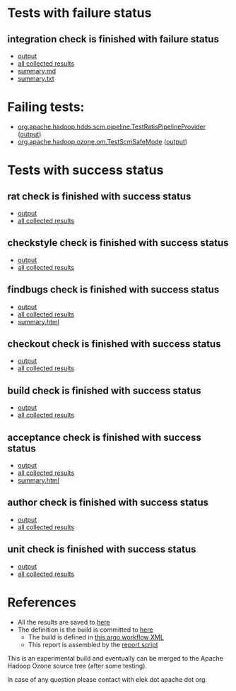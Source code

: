 # Tests with failure status

## integration check is finished with failure status

   * [output](https://raw.githubusercontent.com/elek/ozone-ci-03/master/pr/pr-hdds-2360-9pxww/integration/output.log)
   * [all collected results](https://github.com/elek/ozone-ci-03/tree/master/pr/pr-hdds-2360-9pxww/integration)
   * [summary.md](https://github.com/elek/ozone-ci-03/tree/master/pr/pr-hdds-2360-9pxww/integration/summary.md)
   * [summary.txt](https://github.com/elek/ozone-ci-03/tree/master/pr/pr-hdds-2360-9pxww/integration/summary.txt)

# Failing tests: 

 * [org.apache.hadoop.hdds.scm.pipeline.TestRatisPipelineProvider](hadoop-ozone/integration-test/org.apache.hadoop.hdds.scm.pipeline.TestRatisPipelineProvider.txt) ([output](hadoop-ozone/integration-test/org.apache.hadoop.hdds.scm.pipeline.TestRatisPipelineProvider-output.txt))
 * [org.apache.hadoop.ozone.om.TestScmSafeMode](hadoop-ozone/integration-test/org.apache.hadoop.ozone.om.TestScmSafeMode.txt) ([output](hadoop-ozone/integration-test/org.apache.hadoop.ozone.om.TestScmSafeMode-output.txt))


# Tests with success status

## rat check is finished with success status

   * [output](https://raw.githubusercontent.com/elek/ozone-ci-03/master/pr/pr-hdds-2360-9pxww/rat/output.log)
   * [all collected results](https://github.com/elek/ozone-ci-03/tree/master/pr/pr-hdds-2360-9pxww/rat)


## checkstyle check is finished with success status

   * [output](https://raw.githubusercontent.com/elek/ozone-ci-03/master/pr/pr-hdds-2360-9pxww/checkstyle/output.log)
   * [all collected results](https://github.com/elek/ozone-ci-03/tree/master/pr/pr-hdds-2360-9pxww/checkstyle)


## findbugs check is finished with success status

   * [output](https://raw.githubusercontent.com/elek/ozone-ci-03/master/pr/pr-hdds-2360-9pxww/findbugs/output.log)
   * [all collected results](https://github.com/elek/ozone-ci-03/tree/master/pr/pr-hdds-2360-9pxww/findbugs)
   * [summary.html](https://elek.github.io/ozone-ci-03/pr/pr-hdds-2360-9pxww/findbugs/summary.html)


## checkout check is finished with success status

   * [output](https://raw.githubusercontent.com/elek/ozone-ci-03/master/pr/pr-hdds-2360-9pxww/checkout/output.log)
   * [all collected results](https://github.com/elek/ozone-ci-03/tree/master/pr/pr-hdds-2360-9pxww/checkout)


## build check is finished with success status

   * [output](https://raw.githubusercontent.com/elek/ozone-ci-03/master/pr/pr-hdds-2360-9pxww/build/output.log)
   * [all collected results](https://github.com/elek/ozone-ci-03/tree/master/pr/pr-hdds-2360-9pxww/build)


## acceptance check is finished with success status

   * [output](https://raw.githubusercontent.com/elek/ozone-ci-03/master/pr/pr-hdds-2360-9pxww/acceptance/output.log)
   * [all collected results](https://github.com/elek/ozone-ci-03/tree/master/pr/pr-hdds-2360-9pxww/acceptance)
   * [summary.html](https://elek.github.io/ozone-ci-03/pr/pr-hdds-2360-9pxww/acceptance/summary.html)


## author check is finished with success status

   * [output](https://raw.githubusercontent.com/elek/ozone-ci-03/master/pr/pr-hdds-2360-9pxww/author/output.log)
   * [all collected results](https://github.com/elek/ozone-ci-03/tree/master/pr/pr-hdds-2360-9pxww/author)


## unit check is finished with success status

   * [output](https://raw.githubusercontent.com/elek/ozone-ci-03/master/pr/pr-hdds-2360-9pxww/unit/output.log)
   * [all collected results](https://github.com/elek/ozone-ci-03/tree/master/pr/pr-hdds-2360-9pxww/unit)




# References

 * All the results are saved to [here](https://github.com/elek/ozone-ci-03/tree/master/pr/pr-hdds-2360-9pxww/)
 * The definition is the build is committed to [here](https://github.com/elek/argo-ozone)
    * The build is defined in [this argo workflow XML](https://github.com/elek/argo-ozone/blob/master/ozone-build.yaml)
    * This report is assembled by the [report script](https://github.com/elek/argo-ozone/blob/master/scripts/report.sh)

This is an experimental build and eventually can be merged to the Apache Hadoop Ozone source tree (after some testing).

In case of any question please contact with elek dot apache dot org.
